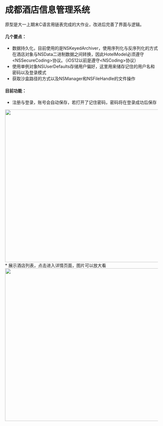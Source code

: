 
# 成都酒店信息管理系统


原型是大一上期末C语言用链表完成的大作业，改进后完善了界面与逻辑。<br>
#### 几个要点：<br>

* 数据持久化，目前使用的是NSKeyedArchiver，使用序列化与反序列化的方式在酒店对象与NSData二进制数据之间转换，因此HotelModel必须遵守\<NSSecureCoding>协议。（iOS12以前是遵守\<NSCoding>协议）
* 使用单例对象NSUserDefaults存储用户偏好，这里用来储存记住的用户名和密码以及登录模式
* 获取沙盒路径的方式以及NSManager和NSFileHandle的文件操作

#### 目前功能：<br>

* 注册与登录，账号会自动保存，若打开了记住密码，密码将在登录成功后保存
<img src="http://img03.sogoucdn.com/app/a/100520146/f0d514ad36d4569b5996e4419554186c" width="525" height="502" />
* 展示酒店列表，点击进入详情页面，图片可以放大看
<img src="http://img02.sogoucdn.com/app/a/100520146/b581e2274b3641e11bc06987842626f5" width="787" height="502" />

